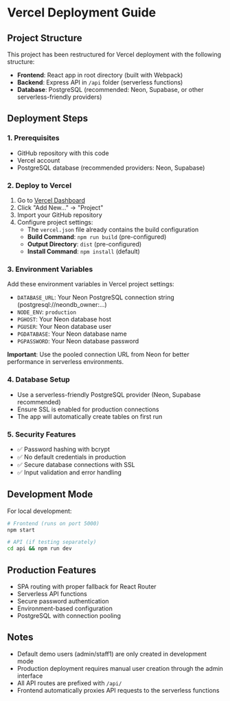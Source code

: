 # Vercel Deployment Guide

## Project Structure
This project has been restructured for Vercel deployment with the following structure:
- **Frontend**: React app in root directory (built with Webpack)
- **Backend**: Express API in `/api` folder (serverless functions)
- **Database**: PostgreSQL (recommended: Neon, Supabase, or other serverless-friendly providers)

## Deployment Steps

### 1. Prerequisites
- GitHub repository with this code
- Vercel account
- PostgreSQL database (recommended providers: Neon, Supabase)

### 2. Deploy to Vercel
1. Go to [Vercel Dashboard](https://vercel.com/dashboard)
2. Click "Add New..." → "Project"
3. Import your GitHub repository
4. Configure project settings:
   - The `vercel.json` file already contains the build configuration
   - **Build Command**: `npm run build` (pre-configured)
   - **Output Directory**: `dist` (pre-configured)
   - **Install Command**: `npm install` (default)

### 3. Environment Variables
Add these environment variables in Vercel project settings:
- `DATABASE_URL`: Your Neon PostgreSQL connection string (postgresql://neondb_owner:...)
- `NODE_ENV`: `production`
- `PGHOST`: Your Neon database host
- `PGUSER`: Your Neon database user
- `PGDATABASE`: Your Neon database name
- `PGPASSWORD`: Your Neon database password

**Important**: Use the pooled connection URL from Neon for better performance in serverless environments.

### 4. Database Setup
- Use a serverless-friendly PostgreSQL provider (Neon, Supabase recommended)
- Ensure SSL is enabled for production connections
- The app will automatically create tables on first run

### 5. Security Features
- ✅ Password hashing with bcrypt
- ✅ No default credentials in production
- ✅ Secure database connections with SSL
- ✅ Input validation and error handling

## Development Mode
For local development:
```bash
# Frontend (runs on port 5000)
npm start

# API (if testing separately)
cd api && npm run dev
```

## Production Features
- SPA routing with proper fallback for React Router
- Serverless API functions
- Secure password authentication
- Environment-based configuration
- PostgreSQL with connection pooling

## Notes
- Default demo users (admin/staff1) are only created in development mode
- Production deployment requires manual user creation through the admin interface
- All API routes are prefixed with `/api/`
- Frontend automatically proxies API requests to the serverless functions